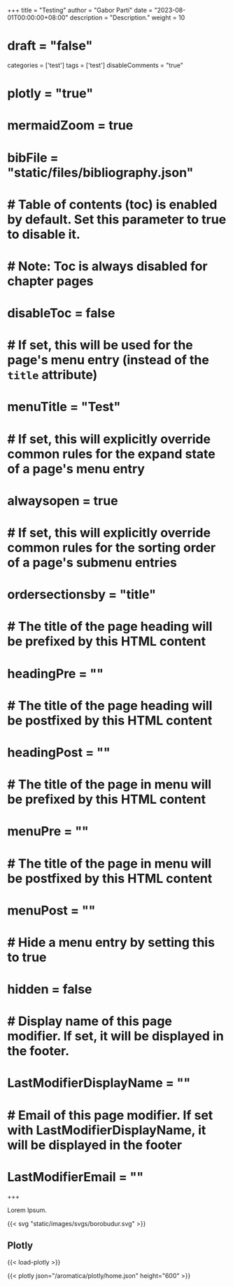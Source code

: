 +++
title = "Testing"
author = "Gabor Parti"
date = "2023-08-01T00:00:00+08:00"
description = "Description."
weight = 10
# draft = "false"
categories = ['test']
tags = ['test']
disableComments = "true"
# plotly = "true"
# mermaidZoom = true
# bibFile = "static/files/bibliography.json"

# # Table of contents (toc) is enabled by default. Set this parameter to true to disable it.
# # Note: Toc is always disabled for chapter pages
# disableToc = false
# # If set, this will be used for the page's menu entry (instead of the `title` attribute)
# menuTitle = "Test"
# # If set, this will explicitly override common rules for the expand state of a page's menu entry
# alwaysopen = true
# # If set, this will explicitly override common rules for the sorting order of a page's submenu entries
# ordersectionsby = "title"
# # The title of the page heading will be prefixed by this HTML content
# headingPre = ""
# # The title of the page heading will be postfixed by this HTML content
# headingPost = ""
# # The title of the page in menu will be prefixed by this HTML content
# menuPre = ""
# # The title of the page in menu will be postfixed by this HTML content
# menuPost = ""
# # Hide a menu entry by setting this to true
# hidden = false
# # Display name of this page modifier. If set, it will be displayed in the footer.
# LastModifierDisplayName = ""
# # Email of this page modifier. If set with LastModifierDisplayName, it will be displayed in the footer
# LastModifierEmail = ""
+++

Lorem Ipsum.

{{< svg "static/images/svgs/borobudur.svg" >}}

## Plotly

{{< load-plotly >}}

{{< plotly json="/aromatica/plotly/home.json" height="600" >}}

<!-- ![saffron](/images/saffron-1.jpg?width=20vw&classes=shadow) -->

<!-- 
![saffron](/images/saffron-1.jpg?width=15vw&classes=inline,shadow)
&nbsp;
![saffron](/images/saffron-2.jpg?width=15vw&classes=inline,shadow)
&nbsp;
![saffron](/images/saffron-3.jpg?width=15vw&classes=inline,shadow) -->

<!-- ## Gallery

{{< load-photoswipe >}}

{{< figure src="/images/cardamom/cardamom-1.jpg" alt="Cardamom" >}}

{{< gallery dir="/images/cardamom/" />}} -->